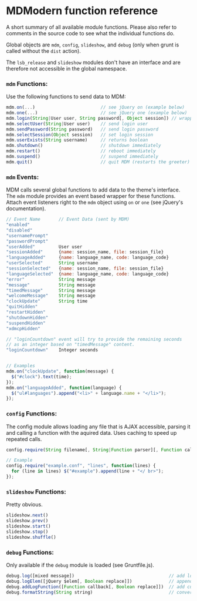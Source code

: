 MDModern function reference
==========================
A short summary of all available module functions. Please also refer to comments
in the source code to see what the individual functions do.

Global objects are `mdm`, `config`, `slideshow`, and `debug` (only when grunt is called without the `dist` action).

The `lsb_release` and `slideshow` modules don't have an interface and are therefore not accessible in the global namespace.

### `mdm` Functions:
Use the following functions to send data to MDM:
```JavaScript
mdm.on(...)                         // see jQuery on (example below)
mdm.one(...)                        // see jQuery one (example below)
mdm.login(String|User user, String password[, Object session]) // wrapper function
mdm.selectUser(String|User user)    // send login user
mdm.sendPassword(String password)   // send login password
mdm.selectSession(Object session)   // set login session
mdm.userExists(String username)     // returns boolean
mdm.shutdown()                      // shutdown immediately
mdm.restart()                       // reboot immediately
mdm.suspend()                       // suspend immediately
mdm.quit()                          // quit MDM (restarts the greeter)
```
### `mdm` Events:
MDM calls several global functions to add data to the theme's interface.
The `mdm` module provides an event based wrapper for these functions.
Attach event listeners right to the `mdm` object using `on` or `one`
(see jQuery's documentation).
```JavaScript
// Event Name       // Event Data (sent by MDM)
"enabled"
"disabled"
"usernamePrompt"
"passwordPrompt"
"userAdded"         User user
"sessionAdded"      {name: session_name, file: session_file}
"languageAdded"     {name: language_name, code: language_code}
"userSelected"      String username
"sessionSelected"   {name: session_name, file: session_file}
"languageSelected"  {name: language_name, code: language_code}
"error"             String message
"message"           String message
"timedMessage"      String message
"welcomeMessage"    String message
"clockUpdate"       String time
"quitHidden"
"restartHidden"
"shutdownHidden"
"suspendHidden"
"xdmcpHidden"

// "loginCountdown" event will try to provide the remaining seconds
// as an integer based on "timedMessage" content.
"loginCountdown"    Integer seconds


// Examples
mdm.on("clockUpdate", function(message) {
  $("#clock").text(time);
});
mdm.on("languageAdded", function(language) {
  $("ul#languages").append("<li>" + language.name + "</li>");
});
```
### `config` Functions:
The config module allows loading any file that is AJAX accessible, parsing it
and calling a function with the aquired data. Uses caching to speed up repeated calls.
```JavaScript
config.require(String filename[, String|Function parser][, Function callback])

// Example
config.require("example.conf", "lines", function(lines) {
  for (line in lines) $("#example").append(line + "</ br>");
});
```
### `slideshow` Functions:
Pretty obvious.
```JavaScript
slideshow.next()
slideshow.prev()
slideshow.start()
slideshow.stop()
slideshow.shuffle()
```

### `debug` Functions:
Only available if the `debug` module is loaded (see Gruntfile.js).
```JavaScript
debug.log([mixed message])                                    // add log entry
debug.logElem([jQuery $elem[, Boolean replace]])              // append log $elem
debug.addLogFunction([Function callback[, Boolean replace]])  // add custom log function
debug.formatString(String string)                             // converts arrays and objects to strings
```
